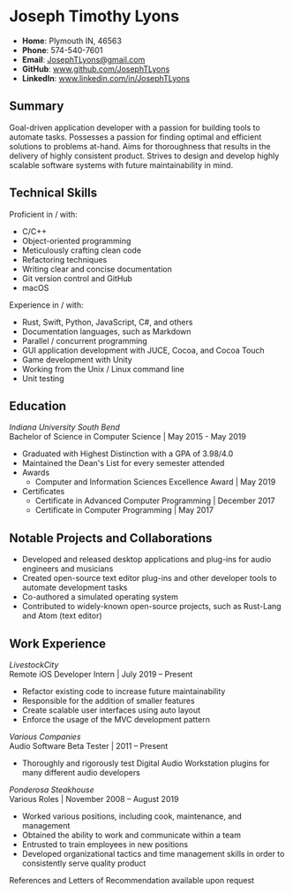 # Joseph Timothy Lyons

- **Home**: Plymouth IN, 46563
- **Phone**: 574-540-7601
- **Email**: JosephTLyons@gmail.com
- **GitHub**: www.github.com/JosephTLyons
- **LinkedIn**: www.linkedin.com/in/JosephTLyons

## Summary

Goal-driven application developer with a passion for building tools to automate
tasks.  Possesses a passion for finding optimal and efficient solutions to
problems at-hand.  Aims for thoroughness that results in the delivery of
highly consistent product.  Strives to design and develop highly scalable
software systems with future maintainability in mind.

## Technical Skills

Proficient in / with:
- C/C++
- Object-oriented programming
- Meticulously crafting clean code
- Refactoring techniques
- Writing clear and concise documentation
- Git version control and GitHub
- macOS

Experience in / with:
- Rust, Swift, Python, JavaScript, C#, and others
- Documentation languages, such as Markdown
- Parallel / concurrent programming
- GUI application development with JUCE, Cocoa, and Cocoa Touch
- Game development with Unity
- Working from the Unix / Linux command line
- Unit testing

## Education

*Indiana University South Bend* \
Bachelor of Science in Computer Science | May 2015 - May 2019
- Graduated with Highest Distinction with a GPA of 3.98/4.0
- Maintained the Dean's List for every semester attended
- Awards
    - Computer and Information Sciences Excellence Award | May 2019
- Certificates
    - Certificate in Advanced Computer Programming | December 2017
    - Certificate in Computer Programming | May 2017

## Notable Projects and Collaborations

- Developed and released desktop applications and plug-ins for audio engineers
  and musicians
- Created open-source text editor plug-ins and other developer tools to automate
  development tasks
- Co-authored a simulated operating system
- Contributed to widely-known open-source projects, such as Rust-Lang and Atom
  (text editor)

## Work Experience

*LivestockCity* \
Remote iOS Developer Intern | July 2019 – Present
- Refactor existing code to increase future maintainability
- Responsible for the addition of smaller features
- Create scalable user interfaces using auto layout
- Enforce the usage of the MVC development pattern

*Various Companies* \
Audio Software Beta Tester | 2011 – Present
- Thoroughly and rigorously test Digital Audio Workstation plugins for many
  different audio developers

*Ponderosa Steakhouse* \
Various Roles | November 2008 – August 2019
- Worked various positions, including cook, maintenance, and management
- Obtained the ability to work and communicate within a team
- Entrusted to train employees in new positions
- Developed organizational tactics and time management skills in order to
  consistently serve quality product

References and Letters of Recommendation available upon request
